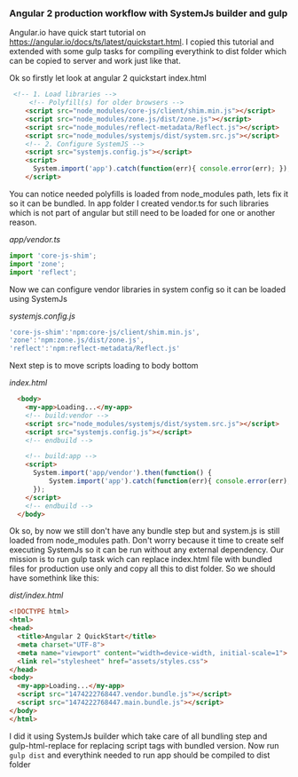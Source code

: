 ### Angular 2 production workflow with SystemJs builder and gulp

Angular.io have quick start tutorial on https://angular.io/docs/ts/latest/quickstart.html. I copied this tutorial and extended with some gulp tasks for compiling everythink to dist folder which can be copied to server and work just like that.

Ok so firstly let look at angular 2 quickstart index.html

```html
 <!-- 1. Load libraries -->
     <!-- Polyfill(s) for older browsers -->
    <script src="node_modules/core-js/client/shim.min.js"></script>
    <script src="node_modules/zone.js/dist/zone.js"></script>
    <script src="node_modules/reflect-metadata/Reflect.js"></script>
    <script src="node_modules/systemjs/dist/system.src.js"></script>
    <!-- 2. Configure SystemJS -->
    <script src="systemjs.config.js"></script>
    <script>
      System.import('app').catch(function(err){ console.error(err); });
    </script>
```
You can notice needed polyfills is loaded from node_modules path, lets fix it so it can be bundled. In app folder I created vendor.ts for such libraries which is not part of angular but still need to be loaded for one or another reason.

*app/vendor.ts*
```ts
import 'core-js-shim';
import 'zone';
import 'reflect';
```

Now we can configure vendor libraries in system config so it can be loaded using SystemJs

*systemjs.config.js*
```js
'core-js-shim':'npm:core-js/client/shim.min.js',
'zone':'npm:zone.js/dist/zone.js',
'reflect':'npm:reflect-metadata/Reflect.js'
```

Next step is to move scripts loading to body bottom

*index.html*

```html
  <body>
    <my-app>Loading...</my-app>
    <!-- build:vendor -->
    <script src="node_modules/systemjs/dist/system.src.js"></script>
    <script src="systemjs.config.js"></script>
    <!-- endbuild -->

    <!-- build:app -->
    <script>
      System.import('app/vendor').then(function() {
          System.import('app').catch(function(err){ console.error(err); });
      });
    </script>
    <!-- endbuild -->
  </body>
  ```
  
  Ok so, by now we still don't have any bundle step but and system.js is still loaded from node_modules path. Don't worry because it time to create self executing SystemJs so it can be run without any external dependency. Our mission is to run gulp task wich can replace index.html file with bundled files for production use only and copy all this to dist folder. So we should have somethink like this:
  
  *dist/index.html*
  ```html
  <!DOCTYPE html>
<html>
  <head>
    <title>Angular 2 QuickStart</title>
    <meta charset="UTF-8">
    <meta name="viewport" content="width=device-width, initial-scale=1">
    <link rel="stylesheet" href="assets/styles.css">
  </head>
  <body>
    <my-app>Loading...</my-app>
    <script src="1474222768447.vendor.bundle.js"></script>
    <script src="1474222768447.main.bundle.js"></script>
  </body>
</html>
  ```

I did it using SystemJs builder which take care of all bundling step and gulp-html-replace for replacing script tags with bundled version. Now run ```gulp dist``` and everythink needed to run app should be compiled to dist folder


